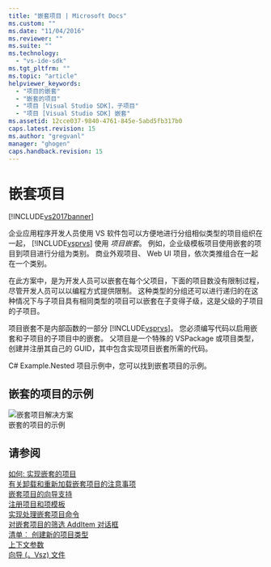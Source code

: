 ```yaml
---
title: "嵌套项目 | Microsoft Docs"
ms.custom: ""
ms.date: "11/04/2016"
ms.reviewer: ""
ms.suite: ""
ms.technology: 
  - "vs-ide-sdk"
ms.tgt_pltfrm: ""
ms.topic: "article"
helpviewer_keywords: 
  - "项目的嵌套"
  - "嵌套的项目"
  - "项目 [Visual Studio SDK]，子项目"
  - "项目 [Visual Studio SDK] 嵌套"
ms.assetid: 12cce037-9840-4761-845e-5abd5fb317b0
caps.latest.revision: 15
ms.author: "gregvanl"
manager: "ghogen"
caps.handback.revision: 15
---
```

# 嵌套项目
[!INCLUDE[vs2017banner](../../code-quality/includes/vs2017banner.md)]

企业应用程序开发人员使用 VS 软件包可以方便地进行分组相似类型的项目组织在一起， [!INCLUDE[vsprvs](../../code-quality/includes/vsprvs_md.md)] 使用 *项目嵌套*。 例如，企业级模板项目使用嵌套的项目到项目进行分组为类别。 商业外观项目、 Web UI 项目，依次类推组合在一起在一个类别。  
  
 在此方案中，是为开发人员可以嵌套在每个父项目，下面的项目数没有限制过程，尽管开发人员可以以编程方式提供限制。 这种类型的分组还可以进行递归的在这种情况下与子项目具有相同类型的项目可以嵌套在子变得子级，这是父级的子项目的子项目。  
  
 项目嵌套不是内部函数的一部分 [!INCLUDE[vsprvs](../../code-quality/includes/vsprvs_md.md)]。 您必须编写代码以启用嵌套和子项目的子项目中的嵌套。 父项目是一个特殊的 VSPackage 或项目类型，创建并注册其自己的 GUID，其中包含实现项目嵌套所需的代码。  
  
 C\# Example.Nested 项目示例中，您可以找到嵌套项目的示例。  
  
## 嵌套的项目的示例  
 ![嵌套项目解决方案](../../extensibility/internals/media/vsnestedprojects.gif "vsNestedProjects")  
嵌套的项目的示例  
  
## 请参阅  
 [如何: 实现嵌套的项目](../../extensibility/internals/how-to-implement-nested-projects.md)   
 [有关卸载和重新加载嵌套项目的注意事项](../../extensibility/internals/considerations-for-unloading-and-reloading-nested-projects.md)   
 [嵌套项目的向导支持](../../extensibility/internals/wizard-support-for-nested-projects.md)   
 [注册项目和项模板](../../extensibility/internals/registering-project-and-item-templates.md)   
 [实现处理嵌套项目命令](../../extensibility/internals/implementing-command-handling-for-nested-projects.md)   
 [对嵌套项目的筛选 AddItem 对话框](../../extensibility/internals/filtering-the-additem-dialog-box-for-nested-projects.md)   
 [清单︰ 创建新的项目类型](../../extensibility/internals/checklist-creating-new-project-types.md)   
 [上下文参数](../../extensibility/internals/context-parameters.md)   
 [向导 \(。Vsz\) 文件](../../extensibility/internals/wizard-dot-vsz-file.md)